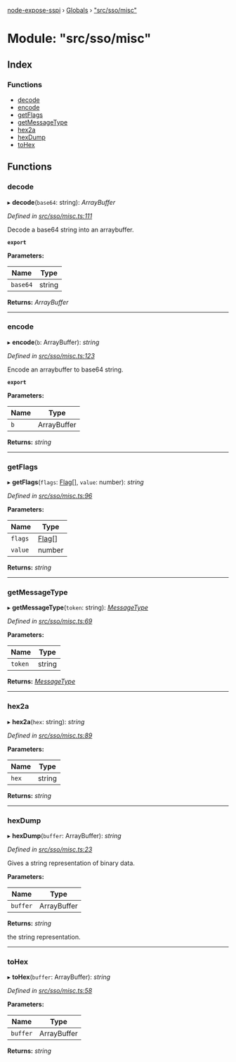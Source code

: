 [node-expose-sspi](../README.md) › [Globals](../globals.md) › ["src/sso/misc"](_src_sso_misc_.md)

# Module: "src/sso/misc"

## Index

### Functions

* [decode](_src_sso_misc_.md#decode)
* [encode](_src_sso_misc_.md#encode)
* [getFlags](_src_sso_misc_.md#getflags)
* [getMessageType](_src_sso_misc_.md#getmessagetype)
* [hex2a](_src_sso_misc_.md#hex2a)
* [hexDump](_src_sso_misc_.md#hexdump)
* [toHex](_src_sso_misc_.md#tohex)

## Functions

###  decode

▸ **decode**(`base64`: string): *ArrayBuffer*

*Defined in [src/sso/misc.ts:111](https://github.com/jlguenego/node-expose-sspi/blob/927f02c/src/sso/misc.ts#L111)*

Decode a base64 string into an arraybuffer.

**`export`** 

**Parameters:**

Name | Type |
------ | ------ |
`base64` | string |

**Returns:** *ArrayBuffer*

___

###  encode

▸ **encode**(`b`: ArrayBuffer): *string*

*Defined in [src/sso/misc.ts:123](https://github.com/jlguenego/node-expose-sspi/blob/927f02c/src/sso/misc.ts#L123)*

Encode an arraybuffer to base64 string.

**`export`** 

**Parameters:**

Name | Type |
------ | ------ |
`b` | ArrayBuffer |

**Returns:** *string*

___

###  getFlags

▸ **getFlags**(`flags`: [Flag](../interfaces/_src_sso_interfaces_.flag.md)[], `value`: number): *string*

*Defined in [src/sso/misc.ts:96](https://github.com/jlguenego/node-expose-sspi/blob/927f02c/src/sso/misc.ts#L96)*

**Parameters:**

Name | Type |
------ | ------ |
`flags` | [Flag](../interfaces/_src_sso_interfaces_.flag.md)[] |
`value` | number |

**Returns:** *string*

___

###  getMessageType

▸ **getMessageType**(`token`: string): *[MessageType](_src_sso_interfaces_.md#messagetype)*

*Defined in [src/sso/misc.ts:69](https://github.com/jlguenego/node-expose-sspi/blob/927f02c/src/sso/misc.ts#L69)*

**Parameters:**

Name | Type |
------ | ------ |
`token` | string |

**Returns:** *[MessageType](_src_sso_interfaces_.md#messagetype)*

___

###  hex2a

▸ **hex2a**(`hex`: string): *string*

*Defined in [src/sso/misc.ts:89](https://github.com/jlguenego/node-expose-sspi/blob/927f02c/src/sso/misc.ts#L89)*

**Parameters:**

Name | Type |
------ | ------ |
`hex` | string |

**Returns:** *string*

___

###  hexDump

▸ **hexDump**(`buffer`: ArrayBuffer): *string*

*Defined in [src/sso/misc.ts:23](https://github.com/jlguenego/node-expose-sspi/blob/927f02c/src/sso/misc.ts#L23)*

Gives a string representation of binary data.

**Parameters:**

Name | Type |
------ | ------ |
`buffer` | ArrayBuffer |

**Returns:** *string*

the string representation.

___

###  toHex

▸ **toHex**(`buffer`: ArrayBuffer): *string*

*Defined in [src/sso/misc.ts:58](https://github.com/jlguenego/node-expose-sspi/blob/927f02c/src/sso/misc.ts#L58)*

**Parameters:**

Name | Type |
------ | ------ |
`buffer` | ArrayBuffer |

**Returns:** *string*
